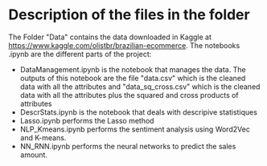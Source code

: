 # Description of the files in the folder

The Folder "Data" contains the data downloaded in Kaggle at 
https://www.kaggle.com/olistbr/brazilian-ecommerce.
The notebooks .ipynb are the different parts of the project:
- DataManagement.ipynb is the notebook that manages the data.
The outputs of this notebook are the file "data.csv" which is
the cleaned data with all the attributes and "data_sq_cross.csv"
which is the cleaned data with all the attributes plus the 
squared and cross products of attributes
- DescrStats.ipynb is the notebook that deals with descripive 
statistiques
- Lasso.ipynb performs the Lasso method
- NLP_Kmeans.ipynb performs the sentiment analysis using 
Word2Vec and K-means.
- NN_RNN.ipynb performs the neural networks to predict the 
sales amount.